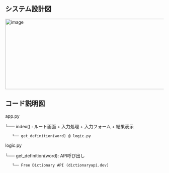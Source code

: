 ## システム設計図
<img width="575" height="224" alt="image" src="https://github.com/user-attachments/assets/6e5c0dea-8c11-4fc2-8f81-fa261f709962" />



## コード説明図
app.py

 └── index() : ルート画面 + 入力処理 + 入力フォーム + 結果表示
 
       └── get_definition(word) @ logic.py

logic.py

 └── get_definition(word): API呼び出し
 
       └── Free Dictionary API (dictionaryapi.dev)
